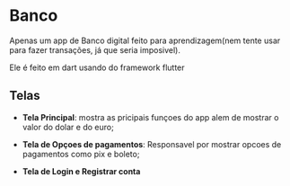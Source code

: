 # Banco
Apenas um app de Banco digital feito para aprendizagem(nem tente usar para fazer transações, já que seria imposivel).

Ele é feito em dart usando do framework flutter

## Telas

- **Tela Principal**: mostra as pricipais funçoes do app alem de mostrar o valor do dolar e do euro;
  
- **Tela de Opçoes de pagamentos**: Responsavel por mostrar opcoes de pagamentos como pix e boleto;

- **Tela de Login e Registrar conta** 
